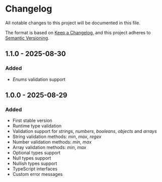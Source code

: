 # Changelog

All notable changes to this project will be documented in this file.

The format is based on [Keep a Changelog](https://keepachangelog.com/en/1.1.0/), and this project adheres to [Semantic Versioning](https://semver.org/spec/v2.0.0.html).

## 1.1.0 - 2025-08-30

### Added

- _Enums_ validation support

## 1.0.0 - 2025-08-29

### Added

- First stable version
- Runtime type validation
- Validation support for _strings_, _numbers_, _booleans_, _objects_ and _arrays_
- String validation methods: _min_, _max_, _regex_
- Number validation methods: _min_, _max_
- Array validation methods: _min_, _max_
- Optional types support
- Null types support
- Nullish types support
- TypeScript interfaces
- Custom error messages
